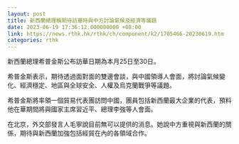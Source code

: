 ```yaml
---
layout: post
title: 新西蘭總理稱期待訪華時與中方討論氣候及經濟等議題
date: 2023-06-19 17:36:12.000000000 +08:00
link: https://news.rthk.hk/rthk/ch/component/k2/1705466-20230619.htm
categories: rthk
---
```


新西蘭總理希普金斯公布訪華日期為本月25日至30日。

希普金斯表示，期待透過面對面的雙邊會談，與中國領導人會面，將討論氣候變化、經濟穩定、地區與全球安全、人權及烏克蘭戰爭等議題。

希普金斯將率領一個貿易代表團訪問中國，團員包括新西蘭最大企業的代表，預料他在華期間將與國家主席習近平、總理李強等人會面。

在北京，外交部發言人毛寧說目前無可以提供的消息。她說中方重視與新西蘭的關係，期待與新西蘭加強包括經貿在內的各領域合作。
